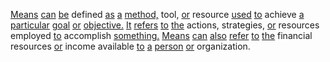 [Means](./means.md) [can](./can.md) [be](./be.md) defined [as](./as.md) [a](./a.md) [method,](./method.md) tool, [or](./or.md) resource [used](./used.md) [to](./to.md) achieve [a](./a.md) [particular](./particular.md) [goal](./goal.md) [or](./or.md) [objective.](./objective.md) [It](./it.md) [refers](./refers.md) [to](./to.md) [the](./the.md) actions, strategies, [or](./or.md) resources employed [to](./to.md) accomplish [something.](./something.md) [Means](./means.md) [can](./can.md) [also](./also.md) [refer](./refer.md) [to](./to.md) [the](./the.md) financial resources [or](./or.md) income available [to](./to.md) [a](./a.md) [person](./person.md) [or](./or.md) organization.